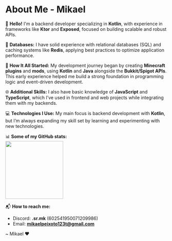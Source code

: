 # About Me - Mikael

👋 **Hello!** I'm a backend developer specializing in **Kotlin**, with experience in frameworks like **Ktor** and **Exposed**, focused on building scalable and robust APIs.

💾 **Databases:** I have solid experience with relational databases (SQL) and caching systems like **Redis**, applying best practices to optimize application performance.

🚀 **How It All Started:** My development journey began by creating **Minecraft plugins** and **mods**, using **Kotlin** and **Java** alongside the **Bukkit/Spigot APIs**. This early experience helped me build a strong foundation in programming logic and event-driven development.

🌐 **Additional Skills:** I also have basic knowledge of **JavaScript** and **TypeScript**, which I’ve used in frontend and web projects while integrating them with my backends.

💻 **Technologies I Use:** My main focus is backend development with **Kotlin**, but I’m always expanding my skill set by learning and experimenting with new technologies.

📊 **Some of my GitHub stats:**  
<img height="180em" src="https://github-readme-stats.vercel.app/api?username=MikaelMaster&show_icons=true&theme=dracula&include_all_commits=true&count_private=true"/>

📬 **How to reach me:**  
- Discord: **.sr.mk** (602541950071209986)  
- Email: **mikaelpeixoto123t@gmail.com**  

~ Mikael ❤
